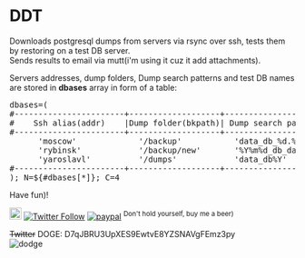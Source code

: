 # DDT

Downloads postgresql dumps from servers via rsync over ssh, tests them by restoring on a test DB server.<br>
Sends results to email via mutt(i'm using it cuz it add attachments).<br>

Servers addresses, dump folders, Dump search patterns and test DB names are stored in <b>dbases</b> array in form of a table:<br>
<pre>
dbases=(
#-----------------------+-------------------+-----------------------------+--------------------------------------+
#    Ssh alias(addr)    |Dump folder(bkpath)| Dump search pattern(dbname) | Test DB name(dbtest) Must be unique! |
#-----------------------+-------------------+-----------------------------+--------------------------------------+
      'moscow'             '/backup'           'data_db_%d.%m.%Y'                   'moscow_data_prod_db'
      'rybinsk'            '/backup/new'       '%Y%m%d_db_data'                     'rybinsk_data_prod_db'
      'yaroslavl'          '/dumps'            'data_db%Y'                          'yar_data_prod_db'
#-----------------------+-------------------+-----------------------------+--------------------------------------+
); N=${#dbases[*]}; C=4
</pre>

Have fun)!

<a href="https://t.me/sshtobash"><img src="https://telegram.org/img/website_icon.svg" width="21"></a>
[![Twitter Follow](https://img.shields.io/twitter/follow/Vaniacer?style=social)](https://twitter.com/Vaniacer)
[![paypal](https://img.shields.io/badge/Donate-PayPal-green.svg)](https://paypal.me/sshto?locale.x=en_US) <sup>Don't hold yourself, buy me a beer)</sup>

~~Twitter~~ DOGE: D7qJBRU3UpXES9EwtvE8YZSNAVgFEmz3py</br>
![dodge](https://user-images.githubusercontent.com/18072680/229992296-f415eadb-645b-4229-81c7-e269485c635d.png)
